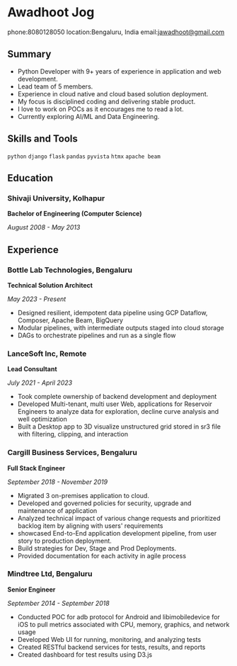 # Awadhoot Jog

phone:8080128050 
location:Bengaluru, India
email:<jawadhoot@gmail.com>

## Summary

- Python Developer with 9+ years of experience in application and web development.
- Lead team of 5 members.
- Experience in cloud native and cloud based solution deployment.
- My focus is disciplined coding and delivering stable product.
- I love to work on POCs as it encourages me to read a lot.
- Currently exploring AI/ML and Data Engineering.
  
## Skills and Tools

`python` `django` `flask` `pandas` `pyvista` `htmx` `apache beam`

## Education

### Shivaji University, Kolhapur

**Bachelor of Engineering (Computer Science)**

*August 2008 - May 2013*

## Experience

### Bottle Lab Technologies, Bengaluru

**Technical Solution Architect**

*May 2023 - Present*

- Designed resilient, idempotent data pipeline using GCP Dataflow, Composer, Apache Beam, BigQuery
- Modular pipelines, with intermediate outputs staged into cloud storage
- DAGs to orchestrate pipelines and run as a single flow

### LanceSoft Inc, Remote

**Lead Consultant**

*July 2021 - April 2023*

- Took complete ownership of backend development and deployment
- Developed Multi-tenant, multi user Web, applications for Reservoir Engineers to analyze data for exploration, decline curve analysis and well optimization
- Built a Desktop app to 3D visualize unstructured grid stored in sr3 file with filtering, clipping, and interaction

### Cargill Business Services, Bengaluru

**Full Stack Engineer**

*September 2018 - November 2019*

- Migrated 3 on-premises application to cloud.
- Developed and governed policies for security, upgrade and maintenance of application
- Analyzed technical impact of various change requests and prioritized backlog item by aligning with users' requirements
- showcased End-to-End application development pipeline, from user story to production deployment.
- Build strategies for Dev, Stage and Prod Deployments.
- Provided documentation for each activity in agile process

### Mindtree Ltd, Bengaluru

**Senior Engineer**

*September 2014 - September 2018*

- Conducted POC for adb protocol for Android and libimobiledevice for iOS to pull metrics associated with CPU, memory, graphics, and network usage
- Developed Web UI for running, monitoring, and analyzing tests
- Created RESTful backend services for tests, results, and reports
- Created dashboard for test results using D3.js
